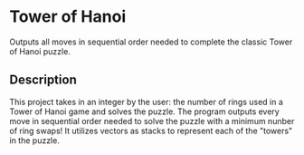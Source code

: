 # Tower of Hanoi

Outputs all moves in sequential order needed to complete the classic Tower of Hanoi puzzle.

## Description

This project takes in an integer by the user: the number of rings used in a Tower of Hanoi game and solves the puzzle. The program outputs every move in sequential order needed to solve the puzzle with a minimum nunber of ring swaps! It utilizes vectors as stacks to represent each of the "towers" in the puzzle. 
